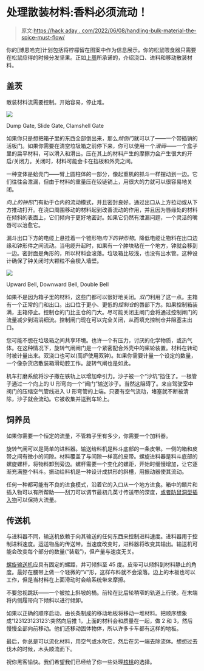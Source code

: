 # 处理散装材料:香料必须流动！

> 原文:[https://hack aday . com/2022/06/08/handling-bulk-material-the-spice-must-flow/](https://hackaday.com/2022/06/08/handling-bulk-material-the-spice-must-flow/)

你的[博恩哈克]计划包括将柠檬留在图案中作为信息展示。你的松鼠喂食器只需要在松鼠应得的时候分发坚果。正如[上周](https://hackaday.com/2022/06/01/bulk-material-what-is-this-stuff-anyway/)所承诺的，介绍浇口、进料和移动散装材料。

## 盖茨

散装材料流需要控制。开始容易，停止难。

[![](../Images/e1b29780287dbbc44c693749b2f76bb6.png)](https://hackaday.com/wp-content/uploads/2022/06/bulk-3-detail1.png)

Dump Gate, Slide Gate, Clamshell Gate

如果你只是想把箱子里的东西全部倒出来，那么*倾倒门*就可以了——一个带插销的活板门。如果你需要在清空垃圾箱之前停下来，你可以使用一个*滑阀*——一个盒子里的扁平材料，可以滑入和滑出。压在其上的材料产生的摩擦力会产生很大的开启/关闭力。关闭时，材料可能会卡在挡板和外壳之间。

一种变体是蛤壳门——臂上圆柱体的一部分，像起重机的抓斗一样摆动到一边。它们往往会泄漏，但由于材料的重量压在铰链销上，用很大的力就可以很容易地关闭。

*向上的钟形*门有助于仓内的流动模式，并且密封良好。通过出口从上方拉动或从下方推动打开。在浇口周围移动的材料起到改善流动的作用，并且因为唇缘处的材料在倾斜的表面上，它们倾向于更好地密封。如果它仍然有泄漏问题，一个灵活的嘴唇可以治愈它。

漏斗出口下方的电缆上悬挂着一个锥形物*向下的钟形物*。降低电缆让物料在出口边缘和钟形件之间流动。当电缆升起时，如果有一个肿块粘在一个地方，钟就会移到一边。密封面是角形的，所以材料会滚落。垃圾箱比较浅，也没有出水管。这种设计确保了钟关闭时大颗粒不会楔入墙壁。

[![](../Images/12d706931a9f40ca131a3fb8d9644534.png)](https://hackaday.com/wp-content/uploads/2022/06/bulk-3-detail2.png)

Upward Bell, Downward Bell, Double Bell

如果不是因为箱子里的材料，这些门都可以很好地关闭。*双门*利用了这一点。主箱有一个正常的门和出口。出口位于更小、更低的*控制仓*的唇部下方。如果控制箱装满，主箱停止。控制仓的门比主仓的门大。尽可能关闭主闸门会将通过控制闸门的流量减少到涓涓细流。控制闸门现在可以完全关闭，从而填充控制仓并阻塞主出口。

您可能不想在垃圾箱之间共享环境。也许一个有压力，讨厌的化学物质，或热气体。在这种情况下，旋转气闸闸门是一个紧密配合外壳中的桨轮装置。材料在转动时被计量出来。双浇口也可以(高炉使用双钟)。如果你需要计量一个设定的数量，一个像杂货店散装箱滑动腔工作。旋转气闸也是如此。

机车打磨系统将沙子撒在铁轨上以增加牵引力。沙子被一个“沙坑”挡住了。一根管子通过一个向上的 U 形弯向一个“阀门”输送沙子。当然这阻碍了。来自驾驶室中阀门的压缩空气管线进入 U 形弯管的上端。只要有空气流动，堵塞就不断被清除，沙子就会流动。它被收集并送到车轮上。

## 饲养员

如果你需要一个恒定的流量，不管箱子里有多少，你需要一个加料器。

旋转气闸可以是简单的进料器。输送给料机是料斗底部的一条皮带。一侧的箱和皮带之间有微小的间隙。材料覆盖了与间隙一样高的皮带。螺旋进料器是料斗底部的螺旋螺杆，将物料卸到旁边。螺杆需要一个变化的螺距，开始时缓慢增加，让它逐渐充满整个料斗。振动给料机是一种设计成拱形的斜槽，用振动器使其流动。

任何一种都可能有不良的进食模式，沿着它的入口从一个地方进食。箱中的鳍片和插入物可以有所帮助——刮刀可以调节最初几英寸传送带的深度，[或者防鼠洞型插入物](https://hackaday.com/2022/05/24/handling-bulk-material-why-does-my-catfood-get-stuck/)可以保持大流量。

## 传送机

与进料器不同，输送机依赖于向其输送的任何东西来控制进料速度。进料器用于控制进料速度。运送物品的传送带。当速度改变时，进料器将改变其输出。输送机可能会改变每个部分的数量(“装载”)，但产量与速度无关。

[螺旋输送机](https://hackaday.com/2022/06/04/ingenious-indigenous-artful-screw-conveyor/)应具有固定的螺距，并可倾斜至 45 度。皮带可以倾斜到材料静止的角度。最好在腰带上做一个轻微的“V”形，这样布料就不会滚落。边上的木板也可以工作，但是当材料在上面滑动时会给系统带来摩擦。

不要忽视跳跃——一个被拉上斜坡的桶。前轮在比后轮稍窄的轨道上行驶。在末端将内侧履带向下倾斜以进行倾卸。

如果以正确的顺序启动，由长条制成的移动地板将移动一堆材料。把顺序想象成‘123123123123’:突然向后推 1，上面的材料会和质量在一起，做 2 和 3，然后慢慢全部向前移动。他们还移动固体物体，所以许多卡车都有这样的地板。

最后，你总是可以流化材料，用空气或水吹它，然后在另一端去除流体。想想过去伐木的时候，木头顺流而下。

祝你黑客愉快。我们希望我们已经给了你一些处理[核桃](https://hackaday.com/2022/04/26/fort-knutz-squirrels-go-all-mission-impossible/)的选择。